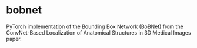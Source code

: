 # bobnet
PyTorch implementation of the Bounding Box Network (BoBNet) from the ConvNet-Based Localization of Anatomical Structures in 3D Medical Images paper.
